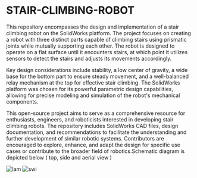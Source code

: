 # STAIR-CLIMBING-ROBOT
This repository encompasses the design and implementation of a stair climbing robot on the SolidWorks platform. The project focuses on creating a robot with three distinct parts capable of climbing stairs using prismatic joints while mutually supporting each other. The robot is designed to operate on a flat surface until it encounters stairs, at which point it utilizes sensors to detect the stairs and adjusts its movements accordingly.

Key design considerations include stability, a low center of gravity, a wide base for the bottom part to ensure steady movement, and a well-balanced relay mechanism at the top for effective stair climbing. The SolidWorks platform was chosen for its powerful parametric design capabilities, allowing for precise modeling and simulation of the robot's mechanical components.

This open-source project aims to serve as a comprehensive resource for enthusiasts, engineers, and roboticists interested in developing stair climbing robots. The repository includes SolidWorks CAD files, design documentation, and recommendations to facilitate the understanding and further development of similar robotic systems. Contributors are encouraged to explore, enhance, and adapt the design for specific use cases or contribute to the broader field of robotics.Schematic diagram is depicted below ( top, side and aerial view )

![lam](https://github.com/MAAZ345/STAIR-CLIMBING-ROBOT/assets/157285138/a58e93f0-81da-4283-90c2-2080db9ad66c)
![swi](https://github.com/MAAZ345/STAIR-CLIMBING-ROBOT/assets/157285138/51e5325e-661a-42e6-bcd6-291175a42c02)
